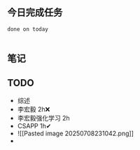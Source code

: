 ## 今日完成任务
```tasks
done on today


```

## 笔记

## TODO
-  综述
- 李宏毅 2h❌
- 李宏毅强化学习 2h
- CSAPP 1h✔
- ![[Pasted image 20250708231042.png]]
- 